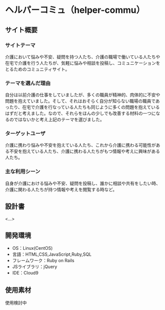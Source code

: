 # ヘルパーコミュ（helper-commu）

## サイト概要

### サイトテーマ
介護において悩みや不安、疑問を持つ人たち、介護の職場で働いている人たちや在宅で介護を行う人たちが、気軽に悩みや相談を投稿し、コミュニケーションをとるためのコミュニティサイト。

### テーマを選んだ理由
自分は以前介護の仕事をしていましたが、多くの職員が精神的、肉体的に不安や問題を抱えていました。そして、それはおそらく自分が知らない職場の職員であったり、在宅で介護を行なっている人たちも同じように多くの問題を抱えているはずだと考えました。なので、それらをほんの少しでも改善する材料の一つになるのではないかと考え上記のテーマを選びました。

### ターゲットユーザ
介護に携わり悩みや不安を抱えている人たち、これから介護に携わる可能性がある不安を抱えている人たち、介護に携わる人たちがもつ情報や考えに興味がある人たち。

### 主な利用シーン
自身が介護における悩みや不安、疑問を投稿し、誰かに相談や共有をしたい時、介護に関わる人たちが持つ情報や考えを閲覧する時など。

## 設計書
<...>

## 開発環境
- OS：Linux(CentOS)
- 言語：HTML,CSS,JavaScript,Ruby,SQL
- フレームワーク：Ruby on Rails
- JSライブラリ：jQuery
- IDE：Cloud9

## 使用素材
使用検討中
